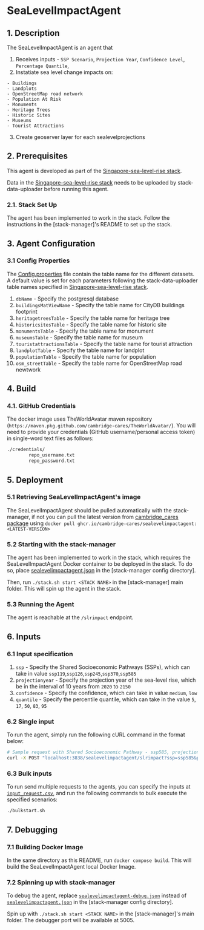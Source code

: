 # SeaLevelImpactAgent

## 1. Description

The SeaLevelImpactAgent is an agent that
1) Receives inputs - `SSP Scenario`, `Projection Year`, `Confidence Level`, `Percentage Quantile`, 
2) Instatiate sea level change impacts on:
```
- Buildings 
- Landplots
- OpenStreetMap road network
- Population At Risk
- Monuments
- Heritage Trees
- Historic Sites
- Museums
- Tourist Attractions
```
3) Create geoserver layer for each sealevelprojections

## 2. Prerequisites
This agent is developed as part of the [Singapore-sea-level-rise stack](https://github.com/cambridge-cares/TheWorldAvatar/tree/dev-sea-level-rise-singapore/Deploy/stacks/Singapore-sea-level-rise). 

Data in the [Singapore-sea-level-rise stack](https://github.com/cambridge-cares/TheWorldAvatar/tree/dev-sea-level-rise-singapore/Deploy/stacks/Singapore-sea-level-rise) needs to be uploaded by stack-data-uploader before running this agent.

### 2.1. Stack Set Up
The agent has been implemented to work in the stack. Follow the instructions in the [stack-manager]'s README to set up the stack.

## 3. Agent Configuration
### 3.1 Config Properties
The [Config.properties](inputs/config.properties) file contain the table name for the different datasets. A default value is set for each parameters following the stack-data-uploader table names specified in [Singapore-sea-level-rise stack](https://github.com/cambridge-cares/TheWorldAvatar/tree/dev-sea-level-rise-singapore/Deploy/stacks/Singapore-sea-level-rise).
1) `dbName` - Specify the postgresql database
2) `buildingsMatViewName` - Specify the table name for CityDB buildings footprint
3) `heritagetreesTable` - Specify the table name for heritage tree
4) `historicsitesTable` - Specify the table name for historic site
5) `monumentsTable` - Specify the table name for monument 
6) `museumsTable` - Specify the table name for museum
7) `touristattractionsTable` - Specify the table name for tourist attraction
8) `landplotTable` - Specify the table name for landplot
9) `populationTable` - Specify the table name for population
10) `osm_streetTable` - Specify the table name for OpenStreetMap road newtwork

## 4. Build
### 4.1. GitHub Credentials
The docker image uses TheWorldAvatar maven repository (`https://maven.pkg.github.com/cambridge-cares/TheWorldAvatar/`).
You will need to provide your credentials (GitHub username/personal access token) in single-word text files as follows:

```bash
./credentials/
        repo_username.txt
        repo_password.txt
```

## 5. Deployment

### 5.1 Retrieving SeaLevelImpactAgent's image

The SeaLevelImpactAgent should be pulled automatically with the stack-manager, if not you can pull the latest version from [cambridge_cares package](https://github.com/orgs/cambridge-cares/packages/container/package/sealevelimpactagent) using `docker pull ghcr.io/cambridge-cares/sealevelimpactagent:<LATEST-VERSION>`

### 5.2 Starting with the stack-manager

The agent has been implemented to work in the stack, which requires the SeaLevelImpactAgent Docker container to be deployed in the stack. To do so, place [sealevelimpactagent.json](stack-manager-config/inputs/config/services/sealevelimpactagent.json) in the [stack-manager config directory].

Then, run `./stack.sh start <STACK NAME>` in the [stack-manager] main folder. This will spin up the agent in the stack.

### 5.3 Running the Agent

The agent is reachable at the `/slrimpact` endpoint.

## 6. Inputs
### 6.1 Input specification
1) `ssp` - Specify the Shared Socioeconomic Pathways (SSPs), which can take in value `ssp119`,`ssp126`,`ssp245`,`ssp370`,`ssp585`
2) `projectionyear` - Specify the projection year of the sea-level rise, which be in the interval of 10 years from `2020` to `2150`
3) `confidence` - Specify the confidence, which can take in value `medium`, `low`
4) `quantile` - Specify the percentile quantile, which can take in the value `5`, `17`, `50`, `83`, `95`


### 6.2 Single input
To run the agent, simply run the following cURL command in the format below:
```bash
# Sample request with Shared Socioeconomic Pathway - ssp585, projection year - 2150, confidence - low
curl -X POST "localhost:3838/sealevelimpactagent/slrimpact?ssp=ssp585&projectionyear=2150&confidence=low&quantile=95"
```

### 6.3 Bulk inputs 
To run send multiple requests to the agents, you can specify the inputs at [`input_request.csv`](inputs/input_request.csv), and run the following commands to bulk execute the specified scenarios: 
```bash
./bulkstart.sh 
```

## 7. Debugging

### 7.1 Building Docker Image

In the same directory as this README, run `docker compose build`. This will build the SeaLevelImpactAgent local Docker Image.

### 7.2 Spinning up with stack-manager

To debug the agent, replace [`sealevelimpactagent-debug.json`](stack-manager-config/inputs/config/services/sealevelimpactagent-debug.json) instead of [`sealevelimpactagent.json`](stack-manager-config/inputs/config/services/sealevelimpactagent.json) in the [stack-manager config directory].

Spin up with `./stack.sh start <STACK NAME>` in the [stack-manager]'s main folder.
The debugger port will be available at 5005.